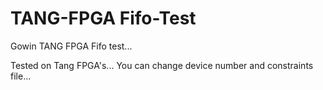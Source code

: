 # TANG-FPGA Fifo-Test
Gowin TANG FPGA Fifo test...

Tested on Tang FPGA's... 
You can change device number and constraints file...
